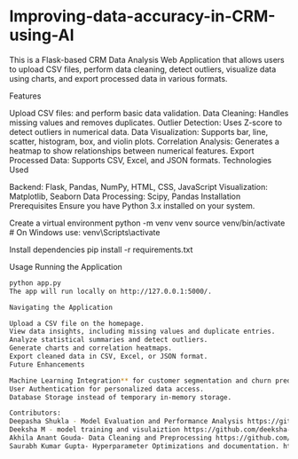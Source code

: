 # Improving-data-accuracy-in-CRM-using-AI
This is a Flask-based CRM Data Analysis Web Application that allows users to upload CSV files, perform data cleaning, detect outliers, visualize data using charts, and export processed data in various formats.

Features

Upload CSV files: and perform basic data validation.
Data Cleaning: Handles missing values and removes duplicates.
Outlier Detection: Uses Z-score to detect outliers in numerical data.
Data Visualization: Supports bar, line, scatter, histogram, box, and violin plots.
Correlation Analysis: Generates a heatmap to show relationships between numerical features.
Export Processed Data: Supports CSV, Excel, and JSON formats.
Technologies Used

Backend: Flask, Pandas, NumPy, HTML, CSS, JavaScript
Visualization: Matplotlib, Seaborn
Data Processing: Scipy, Pandas
Installation Prerequisites Ensure you have Python 3.x installed on your system.

Create a virtual environment python -m venv venv source venv/bin/activate # On Windows use: venv\Scripts\activate

Install dependencies pip install -r requirements.txt


Usage
Running the Application
```bash
python app.py
The app will run locally on http://127.0.0.1:5000/.

Navigating the Application

Upload a CSV file on the homepage.
View data insights, including missing values and duplicate entries.
Analyze statistical summaries and detect outliers.
Generate charts and correlation heatmaps.
Export cleaned data in CSV, Excel, or JSON format.
Future Enhancements

Machine Learning Integration** for customer segmentation and churn prediction.
User Authentication for personalized data access.
Database Storage instead of temporary in-memory storage.

Contributors:
Deepasha Shukla - Model Evaluation and Performance Analysis https://github.com/deepasha2305
Deeksha M - model training and visulaiztion https://github.com/deeksha-manjunath2
Akhila Anant Gouda- Data Cleaning and Preprocessing https://github.com/akhilagouda
Saurabh Kumar Gupta- Hyperparameter Optimizations and documentation. https://github.com/guptasaurabh9162
